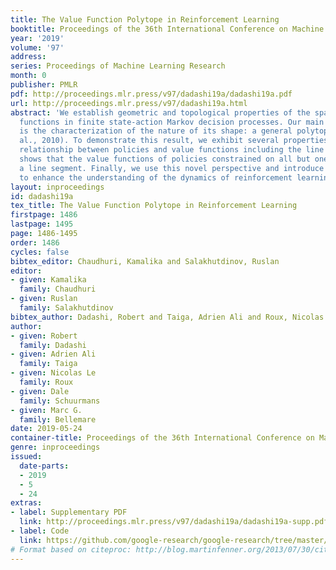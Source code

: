 ```yaml
---
title: The Value Function Polytope in Reinforcement Learning
booktitle: Proceedings of the 36th International Conference on Machine Learning
year: '2019'
volume: '97'
address: 
series: Proceedings of Machine Learning Research
month: 0
publisher: PMLR
pdf: http://proceedings.mlr.press/v97/dadashi19a/dadashi19a.pdf
url: http://proceedings.mlr.press/v97/dadashi19a.html
abstract: 'We establish geometric and topological properties of the space of value
  functions in finite state-action Markov decision processes. Our main contribution
  is the characterization of the nature of its shape: a general polytope (Aigner et
  al., 2010). To demonstrate this result, we exhibit several properties of the structural
  relationship between policies and value functions including the line theorem, which
  shows that the value functions of policies constrained on all but one state describe
  a line segment. Finally, we use this novel perspective and introduce visualizations
  to enhance the understanding of the dynamics of reinforcement learning algorithms.'
layout: inproceedings
id: dadashi19a
tex_title: The Value Function Polytope in Reinforcement Learning
firstpage: 1486
lastpage: 1495
page: 1486-1495
order: 1486
cycles: false
bibtex_editor: Chaudhuri, Kamalika and Salakhutdinov, Ruslan
editor:
- given: Kamalika
  family: Chaudhuri
- given: Ruslan
  family: Salakhutdinov
bibtex_author: Dadashi, Robert and Taiga, Adrien Ali and Roux, Nicolas Le and Schuurmans, Dale and Bellemare, Marc G. 
author:
- given: Robert
  family: Dadashi
- given: Adrien Ali
  family: Taiga
- given: Nicolas Le
  family: Roux
- given: Dale
  family: Schuurmans
- given: Marc G.
  family: Bellemare
date: 2019-05-24
container-title: Proceedings of the 36th International Conference on Machine Learning
genre: inproceedings
issued:
  date-parts:
  - 2019
  - 5
  - 24
extras:
- label: Supplementary PDF
  link: http://proceedings.mlr.press/v97/dadashi19a/dadashi19a-supp.pdf
- label: Code
  link: https://github.com/google-research/google-research/tree/master/value_function_polytope
# Format based on citeproc: http://blog.martinfenner.org/2013/07/30/citeproc-yaml-for-bibliographies/
---
```

